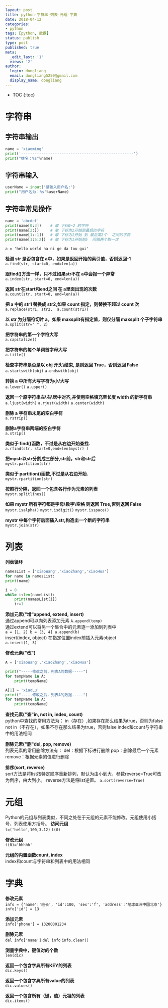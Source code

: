 ```yaml
---
layout: post
title: python-字符串-列表-元组-字典 
date: 2018-04-12
categories:
- python
tags: [python, 数据]
status: publish
type: post
published: true
meta:
  _edit_last: '1'
  views: '2'
author:
  login: dongliang
  email: dongliang5250@gmail.com
  display_name: dongliang
---
```

* TOC
{:toc}

# 字符串  
## 字符串输出  
~~~python
name = 'xiaoming'  
print('--------------------------------------------------')  
print("姓名：%s"%name)  
~~~
## 字符串输入  
~~~python
userName = input('请输入用户名:')  
print("用户名为：%s"%userName)  
~~~
## 字符串常见操作  
~~~python
name = 'abcdef'  
print(name[0:3]) 	# 取 下标0~2 的字符  
print(name[2:]) 	# 取 下标为2开始到最后的字符  
print(name[1:-1]) 	# 取 下标为1开始 到 最后第2个  之间的字符  
print(name[1:5:2]) 	# 取 下标为1开始到5  间隔两个取一次  
~~~

`a = 'hello world ha ni ge da tou gui'`

**检测 str 是否包含在 a中，如果是返回开始的索引值，否则返回-1**  
`a.find(str, start=0, end=len(a))`

**跟find()方法一样，只不过如果str不在 a中会报一个异常**  
`a.index(str, start=0, end=len(a))`

**返回 str在start和end之间 在 a里面出现的次数**  
`a.count(str, start=0, end=len(a))`

**把 a 中的 str1 替换成 str2,如果 count 指定，则替换不超过 count 次**  
`a.replace(str1, str2,  a.count(str1))`

**以 str 为分隔符切片 a，如果 maxsplit有指定值，则仅分隔 maxsplit 个子字符串**  
`a.split(str=" ", 2) `

**把字符串的第一个字符大写**  
`a.capitalize()`

**把字符串的每个单词首字母大写**  
`a.title()`

**检查字符串是否是以 obj 开头\结束, 是则返回 True，否则返回 False**  
`a.startswith(obj)`  `a.endswith(obj)`

**转换 a 中所有大写字符为小/大写**  
`a.lower()`  `a.upper()`  

**返回一个原字符串左\右\居中对齐,并使用空格填充至长度 width 的新字符串**  
`a.ljust(width)`  `a.rjust(width)`  `a.center(width) ` 

**删除 a 字符串末尾的空白字符**   
`a.rstrip()`  
 
**删除a字符串两端的空白字符**    
`a.strip()`  

**类似于 find()函数，不过是从右边开始查找.**    
`a.rfind(str, start=0,end=len(mystr) )`

**把mystr以str分割成三部分,str前，str和str后**    
`mystr.partition(str)`

**类似于 partition()函数,不过是从右边开始.**     
`mystr.rpartition(str)`

**按照行分隔，返回一个包含各行作为元素的列表**      
`mystr.splitlines()`

**如果 mystr 所有字符都是字母\数字\空格 则返回 True,否则返回 False**      
`mystr.isalpha()`  `mystr.isdigit()`  `mystr.isspace()`

**mystr 中每个字符后面插入str,构造出一个新的字符串**      
`mystr.join(str)`  

# 列表  
**列表循环**    
~~~python
namesList = ['xiaoWang','xiaoZhang','xiaoHua']
for name in namesList:
print(name)
~~~
~~~python
i = 0
while i<len(nameList):
    print(namesList[i])
    i+=1
~~~
**添加元素("增"append, extend, insert)**   
通过append可以向列表添加元素 
`A.append(temp)`   
通过extend可以将另一个集合中的元素逐一添加到列表中  
`a = [1, 2] b = [3, 4] a.append(b)`  
insert(index, object) 在指定位置index前插入元素object  
`a.insert(1, 3)`    

**修改元素("改")**      
~~~python
A = ['xiaoWang','xiaoZhang','xiaoHua']

print("-----修改之前，列表A的数据-----")
for tempName in A:
    print(tempName)

A[1] = 'xiaoLu'
print("-----修改之后，列表A的数据-----")
for tempName in A:
    print(tempName)
~~~

**查找元素("查"in, not in, index, count)**    
python中查找的常用方法为：
	in（存在）,如果存在那么结果为true，否则为false
	not in（不存在），如果不存在那么结果为true，否则false
index和count与字符串中的用法相同

**删除元素("删"del, pop, remove)**    
列表元素的常用删除方法有：
	del：根据下标进行删除
	pop：删除最后一个元素
	remove：根据元素的值进行删除

**排序(sort, reverse)**    
sort方法是将list按特定顺序重新排列，默认为由小到大，参数reverse=True可改为倒序，由大到小。
reverse方法是将list逆置。
`a.sort(reverse=True)`

# 元组
Python的元组与列表类似，不同之处在于元组的元素不能修改。元组使用小括号，列表使用方括号。
**访问元组**    
`t=('hello',100,3.12)`
`t(0)`  

**修改元组**      
`t(0)='hhhhh'`

**元组的内置函数count, index**      
index和count与字符串和列表中的用法相同

# 字典
**修改元素**    
`info = {'name':'班长', 'id':100, 'sex':'f', 'address':'地球亚洲中国北京'}`  
`info['id'] = 13`  

**添加元素**    
`info['phone'] = 13200001234`

**删除元素**    
`del info['name']`
`del info`
`info.clear()`

**测量字典中，键值对的个数**    
`len(dic)`

**返回一个包含字典所有KEY的列表**    
`dic.keys()`

**返回一个包含字典所有value的列表**    
`dic.values()`

**返回一个包含所有（键，值）元祖的列表**    
`dic.items()`
